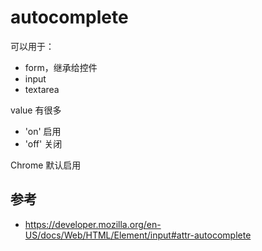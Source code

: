 # autocomplete

可以用于：

- form，继承给控件
- input
- textarea

value 有很多

- 'on' 启用
- 'off' 关闭

Chrome 默认启用

## 参考

- https://developer.mozilla.org/en-US/docs/Web/HTML/Element/input#attr-autocomplete
